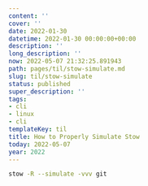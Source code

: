 ```yaml
---
content: ''
cover: ''
date: 2022-01-30
datetime: 2022-01-30 00:00:00+00:00
description: ''
long_description: ''
now: 2022-05-07 21:32:25.891943
path: pages/til/stow-simulate.md
slug: til/stow-simulate
status: published
super_description: ''
tags:
- cli
- linux
- cli
templateKey: til
title: How to Properly Simulate Stow
today: 2022-05-07
year: 2022
---
```


``` bash
stow -R --simulate -vvv git
```